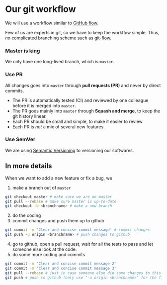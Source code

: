 # Our git workflow

We will use a workflow similar to [GitHub flow](https://guides.github.com/introduction/flow/).

Few of us are experts in git, so we have to keep the workflow simple.
Thus, *no* complicated branching scheme such as [git-flow](https://nvie.com/posts/a-successful-git-branching-model/).

### Master is king

We only have one long-lived branch, which is `master`.

### Use PR

All changes goes into `master` through **pull requests (PR)** and never by direct commits.

- The PR is automatically tested (CI) and reviewed by one colleague before it is merged into `master`.
- The PR goes mainly into `master` through **Squash and merge**, to keep the git history linear.
- Each PR should be small and simple, to make it easier to review.
- Each PR is *not* a mix of several new features.



### Use SemVer

We are using [Semantic Versioning](https://semver.org/) to versioning our softwares. 


## In more details

When we want to add a new feature or fix a bug, we

1. make a branch out of `master`

```sh
git checkout master # make sure we are on master
git pull --rebase # make sure master is up-to-date
git checkout -b <branchname> # make a new branch
```

2. do the coding
3. commit changes and push them up to github

```sh
git commit -m 'Clear and concise commit message' # commit changes
git push -u origin <branchname> # push changes to github
```

4. go to github, open a pull request, wait for all the tests to pass and let someone else look at the code.
5. do some more coding and commits

```sh
git commit -m 'Clear and concise commit message 2'
git commit -m 'Clear and concise commit message 3'
git pull --rebase # just in case someone else did some changes to this branch
git push # push to github (only use "-u origin <branchname>" for the first push)
```
